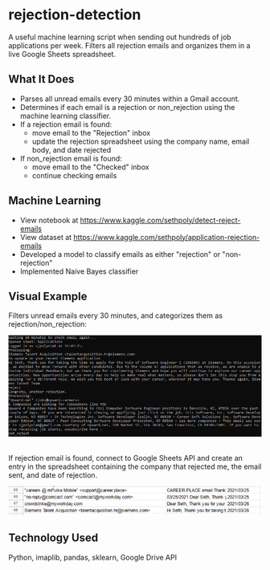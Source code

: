 # rejection-detection
A useful machine learning script when sending out hundreds of job applications per week. Filters all rejection emails and organizes them in a live Google Sheets spreadsheet.

## What It Does
- Parses all unread emails every 30 minutes within a Gmail account.
- Determines if each email is a rejection or non_rejection using the machine learning classifier.
- If a rejection email is found: 
    - move email to the "Rejection" inbox
    - update the rejection spreadsheet using the company name, email body, and date rejected
- If non_rejection email is found:
    - move email to the "Checked" inbox
    - continue checking emails


## Machine Learning
- View notebook at https://www.kaggle.com/sethpoly/detect-reject-emails
- View dataset at https://www.kaggle.com/sethpoly/application-rejection-emails
- Developed a model to classify emails as either "rejection" or "non-rejection"
- Implemented Naive Bayes classifier

## Visual Example
Filters unread emails every 30 minutes, and categorizes them as rejection/non_rejection:

![Preview](https://raw.githubusercontent.com/sethpoly/rejection-detection/master/screenshots/terminal.PNG) 

\
If rejection email is found, connect to Google Sheets API and create an entry in the spreadsheet containing the company that rejected me, the email sent, and date of rejection.

![Preview](https://raw.githubusercontent.com/sethpoly/rejection-detection/master/screenshots/sheet.PNG)

## Technology Used
Python, imaplib, pandas, sklearn, Google Drive API


